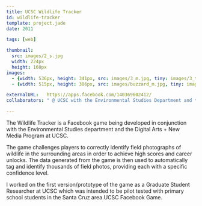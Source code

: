 ```yaml
---
title: UCSC Wildlife Tracker
id: wildlife-tracker
template: project.jade
date: 2011

tags: [web]

thumbnail:
  src: images/2_s.jpg
  width: 224px
  height: 160px
images:
  - {width: 536px, height: 341px, src: images/3_m.jpg, tiny: images/3_t.jpg }
  - {width: 515px, height: 386px, src: images/buzzard_m.jpg, tiny: images/buzzard_t.jpg }

externalURL:   https://apps.facebook.com/140369602412/
collaborators: " @ UCSC with the Environmental Studies Department and the Digital Arts + New Media Program"

---
```


The Wildlife Tracker is a Facebook game being developed in conjunction with the Environmental Studies department and the Digital Arts + New Media Program at UCSC.

The game challenges players to correctly identify field photographs of wildlife in the surrounding areas in order to achieve high scores and career unlocks. The data generated from the game is then used to automatically tag and identify thousands of field photos, providing each with a specific confidence level.

I worked on the first version/prototype of the game as a Graduate Student Researcher at UCSC which was intended to be pilot tested with primary school students in the Santa Cruz area.UCSC Facebook Game.